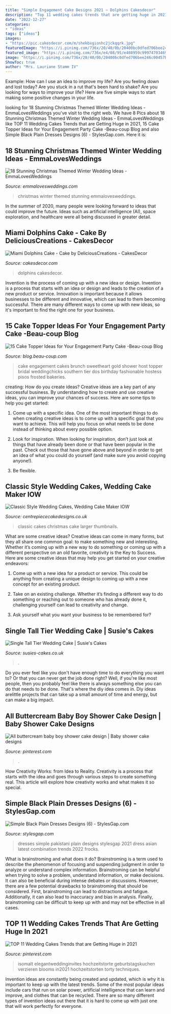 ```yaml
---
title: "Simple Engagement Cake Designs 2021 ~ Dolphins Cakesdecor"
description: "Top 11 wedding cakes trends that are getting huge in 2021"
date: "2022-12-27"
categories:
- "ideas"
tags: ["ideas"]
images:
- "https://pic.cakesdecor.com/m/shekbxgionhc2jckqqrk.jpg"
featuredImage: "https://i.pinimg.com/736x/20/40/0b/20400bc0dfed706bee246c00457b22b9.jpg"
featured_image: "https://i.pinimg.com/736x/e4/08/95/e408959c999747034692107a5d78ae37.jpg"
image: "https://i.pinimg.com/736x/20/40/0b/20400bc0dfed706bee246c00457b22b9.jpg"
ShowToc: true
author: "Mrs. Lauriane Stamm IV"
---
```



Example: How can I use an idea to improve my life?
Are you feeling down and lost today? Are you stuck in a rut that's been hard to shake? Are you looking for ways to improve your life? Here are five simple ways to start making some positive changes in your life.

	

		
looking for 18 Stunning Christmas Themed Winter Wedding Ideas - EmmaLovesWeddings you've visit to the right web. We have 8 Pics about 18 Stunning Christmas Themed Winter Wedding Ideas - EmmaLovesWeddings like TOP 11 Wedding Cakes Trends that are Getting Huge in 2021, 15 Cake Topper Ideas for Your Engagement Party Cake -Beau-coup Blog and also Simple Black Plain Dresses Designs (6) - StylesGap.com. Here it is:
		
    
## 18 Stunning Christmas Themed Winter Wedding Ideas - EmmaLovesWeddings

<img loading=lazy src="https://emmalovesweddings.com/wp-content/uploads/2017/11/red-and-green-holiday-wedding-cakes.jpg" onerror="this.onerror=null;this.src='https://tse4.mm.bing.net/th?id=OIP.Ie8uhicf3apZz9Iq95-JmAHaLG&amp;pid=15.1';" alt="18 Stunning Christmas Themed Winter Wedding Ideas - EmmaLovesWeddings">

_Source: emmalovesweddings.com_

>christmas winter themed stunning emmalovesweddings. 

	

In the summer of 2020, many people were looking forward to ideas that could improve the future. Ideas such as artificial intelligence (AI), space exploration, and healthcare were all being discussed in greater detail. 

    
## Miami Dolphins Cake - Cake By DeliciousCreations - CakesDecor

<img loading=lazy src="https://pic.cakesdecor.com/m/shekbxgionhc2jckqqrk.jpg" onerror="this.onerror=null;this.src='https://tse2.mm.bing.net/th?id=OIP.AgEqEdP0O00qrhAcE9ihhgHaHa&amp;pid=15.1';" alt="Miami Dolphins Cake - Cake by DeliciousCreations - CakesDecor">

_Source: cakesdecor.com_

>dolphins cakesdecor. 

	

Invention is the process of coming up with a new idea or design.
Invention is a process that starts with an idea or design and leads to the creation of a new product or service. Innovation is important because it allows businesses to be different and innovative, which can lead to them becoming successful. There are many different ways to come up with new ideas, so it's important to find the right one for your business.

    
## 15 Cake Topper Ideas For Your Engagement Party Cake -Beau-coup Blog

<img loading=lazy src="https://cdn.beau-coup.com/content-images/209826/209826-0.jpg" onerror="this.onerror=null;this.src='https://tse1.mm.bing.net/th?id=OIP.4BlFUgk90tR325xw9t7ANQHaLH&amp;pid=15.1';" alt="15 Cake Topper Ideas for Your Engagement Party Cake -Beau-coup Blog">

_Source: blog.beau-coup.com_

>cake engagement cakes brunch sweetheart gold shower host topper bridal weddingchicks southern tier dos birthday fashionable hostess pisos frosted bakeries. 

	

creating: How do you create ideas?
Creative ideas are a key part of any successful business. By understanding how to create and use creative ideas, you can improve your chances of success. Here are some tips to help you get started:
1. Come up with a specific idea. One of the most important things to do when creating creative ideas is to come up with a specific goal that you want to achieve. This will help you focus on what needs to be done instead of thinking about every possible option.

2. Look for inspiration. When looking for inspiration, don’t just look at things that have already been done or that have been popular in the past. Check out those that have gone above and beyond in order to get an idea of what you could do yourself (and make sure you avoid copying anyone!).

3. Be flexible.

    
## Classic Style Wedding Cakes, Wedding Cake Maker IOW

<img loading=lazy src="https://www.centrepiececakedesigns.co.uk/wp-content/gallery/wedding-classic/christmas.jpg" onerror="this.onerror=null;this.src='https://tse2.mm.bing.net/th?id=OIP.q7qn5dkNalLQJjeOyozhZQHaKh&amp;pid=15.1';" alt="Classic Style Wedding Cakes, Wedding Cake Maker IOW">

_Source: centrepiececakedesigns.co.uk_

>classic cakes christmas cake larger thumbnails. 

	

What are some creative ideas?
Creative ideas can come in many forms, but they all share one common goal: to make something new and interesting. Whether it’s coming up with a new way to do something or coming up with a different perspective on an old favorite, creativity is the Key to Success. Here are some creative ideas that may help you get started on your creative endeavors: 
1. Come up with a new idea for a product or service. This could be anything from creating a unique design to coming up with a new concept for an existing product.

2. Take on an existing challenge. Whether it’s finding a different way to do something or reaching out to someone who has already done it, challenging yourself can lead to creativity and change.

3. Ask yourself what you want your business to be remembered for?

    
## Single Tall Tier Wedding Cake | Susie&#039;s Cakes

<img loading=lazy src="https://www.susies-cakes.co.uk/susies-cakes/wp-content/uploads/2020/04/simple-tall-single-tier-weddong-cake-monogram-dorset-1178x1600.jpg" onerror="this.onerror=null;this.src='https://tse1.mm.bing.net/th?id=OIP.VfxB3eG7Y8nXxkO6cRbsUAHaKD&amp;pid=15.1';" alt="Single Tall Tier Wedding Cake | Susie&#039;s Cakes">

_Source: susies-cakes.co.uk_

>. 

	

Do you ever feel like you don't have enough time to do everything you want to? Or that you can never get the job done right? Well, if you're like most people, then you probably feel like there is always something else you can do that needs to be done. That's where the diy idea comes in. Diy ideas arelittle projects that can take up a small amount of time and energy, but can make a big impact.

    
## All Buttercream Baby Boy Shower Cake Design | Baby Shower Cake Designs

<img loading=lazy src="https://i.pinimg.com/736x/e4/08/95/e408959c999747034692107a5d78ae37.jpg" onerror="this.onerror=null;this.src='https://tse4.mm.bing.net/th?id=OIP.NSPw6VeNV_7HaxVnmGjv8AHaJ3&amp;pid=15.1';" alt="All buttercream baby boy shower cake design | Baby shower cake designs">

_Source: pinterest.com_

>. 

	

How Creativity Works: from Idea to Reality.
Creativity is a process that starts with the idea and goes through various steps to create something real. This article will explore how creativity works and what makes it so special.

    
## Simple Black Plain Dresses Designs (6) - StylesGap.com

<img loading=lazy src="https://www.stylesgap.com/wp-content/uploads/2019/09/Simple-Black-Plain-Dresses-Designs-6.jpg" onerror="this.onerror=null;this.src='https://tse2.mm.bing.net/th?id=OIP.3AEMfZz2_DeOu2jzPj5vPQHaLH&amp;pid=15.1';" alt="Simple Black Plain Dresses Designs (6) - StylesGap.com">

_Source: stylesgap.com_

>dresses simple pakistani plain designs stylesgap 2021 dress asian latest combination trends 2022 frocks. 

	

What is brainstroming and what does it do?
Brainstroming is a term used to describe the phenomenon of focusing and suspending judgment in order to analyze or understand complex information. Brainstroming can be helpful when trying to solve a problem, understand information, or make decisions. It can also be beneficial during intense debates or discussions. However, there are a few potential drawbacks to brainstroming that should be considered. First, brainstroming can lead to distractions and fatigue. Additionally, it can also lead to inaccuracy and bias in analysis. Finally, brainstroming can be difficult to keep up with and may not be effective in all cases.

    
## TOP 11 Wedding Cakes Trends That Are Getting Huge In 2021

<img loading=lazy src="https://i.pinimg.com/736x/20/40/0b/20400bc0dfed706bee246c00457b22b9.jpg" onerror="this.onerror=null;this.src='https://tse1.mm.bing.net/th?id=OIP.BNVvXYl3JF7nP0fbR_rXlQHaOX&amp;pid=15.1';" alt="TOP 11 Wedding Cakes Trends that are Getting Huge in 2021">

_Source: pinterest.com_

>isomalt elegantweddinginvites hochzeitstorte geburtstagskuchen verzieren blooms in2021 hochzeitstorten torty techniques. 

	

Invention ideas are constantly being created and updated, which is why it is important to keep up with the latest trends. Some of the most popular ideas include cars that run on solar power, artificial intelligence that can learn and improve, and clothes that can be recycled. There are so many different types of invention ideas out there that it is hard to come up with just one that will work perfectly for everyone.

